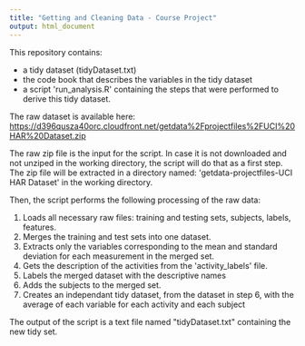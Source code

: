 ```yaml
---
title: "Getting and Cleaning Data - Course Project"
output: html_document
---
```


This repository contains:

 - a tidy dataset (tidyDataset.txt)
 - the code book that describes the variables in the tidy dataset
 - a script 'run_analysis.R' containing the steps that were performed to derive this tidy dataset.

The raw dataset is available here:
<https://d396qusza40orc.cloudfront.net/getdata%2Fprojectfiles%2FUCI%20HAR%20Dataset.zip>


The raw zip file is the input for the script. 
In case it is not downloaded and not unziped in the working directory, the script will do that as a first step. 
The zip file will be extracted in a directory named: 'getdata-projectfiles-UCI HAR Dataset' in the working directory.

Then, the script performs the following processing of the raw data:

1. Loads all necessary raw files: training and testing sets, subjects, labels, features.
2. Merges the training and test sets into one dataset.
3. Extracts only the variables corresponding to the mean and standard deviation for each measurement in the merged set.
4. Gets the description of the activities from the 'activity_labels' file.
5. Labels the merged dataset with the descriptive names
6. Adds the subjects to the merged set.
7. Creates an independant tidy dataset, from the dataset in step 6, with the average of each variable
   for each activity and each subject

The output of the script is a text file named "tidyDataset.txt" containing the new tidy set.
